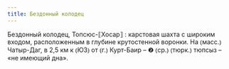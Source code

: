 ```yaml
---
title: Бездонный колодец
---
```


Бездонный колодец, Топсюс-⟦Хосар⟧
: карстовая шахта с широким входом, расположенным в глубине крутостенной воронки. На ⦅масс.⦆ Чатыр-Даг, в 2,5 км к ⦅ЮЗ⦆ от ⦅г.⦆ Курт-Баир – ❷ ⦅ср.⦆ ⦅тюрк.⦆ тюпсыз – «не имеющий дна».
